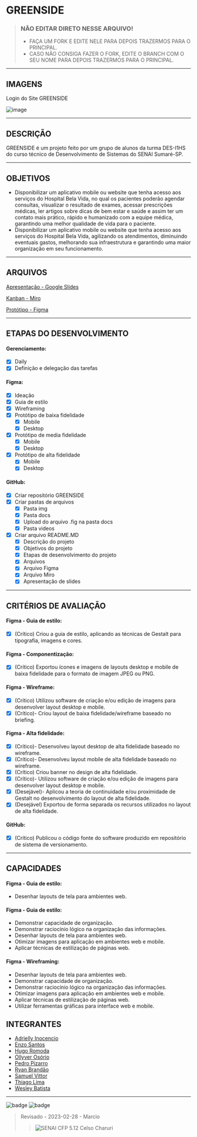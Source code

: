 # GREENSIDE

>### NÃO EDITAR DIRETO NESSE ARQUIVO! 
> - FAÇA UM FORK E EDITE NELE PARA DEPOIS TRAZERMOS PARA O PRINCIPAL.
> - CASO NÃO CONSIGA FAZER O FORK, EDITE O BRANCH COM O SEU NOME PARA DEPOIS TRAZERMOS PARA O PRINCIPAL. 

***

## IMAGENS

Login do Site GREENSIDE 

![image](./IMG/SiteNotLoged.png)

***

## DESCRIÇÃO
GREENSIDE é um projeto feito por um grupo de alunos da turma DES-I1HS do curso técnico de Desenvolvimento de Sistemas do SENAI Sumaré-SP.

***

## OBJETIVOS
* Disponibilizar um aplicativo mobile ou website que tenha acesso aos serviços do Hospital Bela Vida, no qual os pacientes poderão agendar consultas, visualizar o resultado de exames, acessar prescrições médicas, ler artigos sobre dicas de bem estar e saúde e assim ter um contato mais prático, rápido e humanizado com a equipe médica, garantindo uma melhor qualidade de vida para o paciente.
* Disponibilizar um aplicativo mobile ou website que tenha acesso aos serviços do Hospital Bela Vida, agilizando os atendimentos, diminuindo eventuais gastos, melhorando sua infraestrutura e garantindo uma maior organização em seu funcionamento.

***

## ARQUIVOS
[Apresentação - Google Slides](https://docs.google.com/presentation/d/1On91ARoRCd3pZ0m6nLHoElkVSczX0Xj7wBsq8VTOXUk/edit?usp=sharing)

[Kanban - Miro](https://miro.com/app/board/uXjVPrE2ELg=/?share_link_id=723339576449)

[Protótipo - Figma](https://www.figma.com/file/I77eU3LgAvGkEHalgGVT64/GREENSIDE?node-id=0%3A1&t=EFGuGIv9bEzpXmNt-1)

***

## ETAPAS DO DESENVOLVIMENTO

#### Gerenciamento:
- [x] Daily
- [x] Definição e delegação das tarefas

#### Figma:
- [x] Ideação
- [x] Guia de estilo
- [x] Wireframing
- [x] Protótipo de baixa fidelidade
  - [x] Mobile
  - [x] Desktop
- [x] Protótipo de media fidelidade
  - [x] Mobile
  - [x] Desktop
- [x] Protótipo de alta fidelidade
  - [x] Mobile
  - [x] Desktop
  
#### GitHub:
- [x] Criar repositório GREENSIDE
- [x] Criar pastas de arquivos
  - [x] Pasta img
  - [x] Pasta docs
   - [x] Upload do arquivo .fig na pasta docs 
  - [x] Pasta videos
- [x] Criar arquivo README.MD
  - [x] Descrição do projeto
  - [x] Objetivos do projeto
  - [x] Etapas de desenvolvimento do projeto
  - [x] Arquivos
   - [x] Arquivo Figma
   - [x] Arquivo Miro
   - [x] Apresentação de slides

***

## CRITÉRIOS DE AVALIAÇÃO

#### Figma - Guia de estilo:
- [x] (Crítico) Criou a guia de estilo, aplicando as técnicas de Gestalt para tipografia, imagens e cores.

#### Figma - Componentização:
- [x] (Crítico) Exportou ícones e imagens de layouts desktop e mobile de baixa fidelidade para o formato de imagem JPEG ou PNG.

#### Figma - Wireframe:
- [x] (Crítico) Utilizou software de criação e/ou edição de imagens para desenvolver layout desktop e mobile.
- [x] (Crítico)- Criou layout de baixa fidelidade/wireframe baseado no briefing.

#### Figma - Alta fidelidade:
- [x] (Crítico)- Desenvolveu layout desktop de alta fidelidade baseado no wireframe.
- [x] (Crítico)- Desenvolveu layout mobile de alta fidelidade baseado no wireframe.
- [x] (Crítico) Criou banner no design de alta fidelidade.
- [x] (Crítico)- Utilizou software de criação e/ou edição de imagens para desenvolver layout desktop e mobile.
- [x] (Desejável)- Aplicou a teoria de continuidade e/ou proximidade de Gestalt no desenvolvimento do layout de alta fidelidade.
- [x] (Desejável) Exportou de forma separada os recursos utilizados no layout de alta fidelidade.

#### GitHub:
- [x] (Crítico) Publicou o código fonte do software produzido em repositório de sistema de versionamento.

***

## CAPACIDADES

#### Figma - Guia de estilo:
* Desenhar layouts de tela para ambientes web.

#### Figma - Guia de estilo:
* Demonstrar capacidade de organização.
* Demonstrar raciocínio lógico na organização das informações.
* Desenhar layouts de tela para ambientes web.
* Otimizar imagens para aplicação em ambientes web e mobile.
* Aplicar técnicas de estilização de páginas web.

#### Figma - Wireframing:
* Desenhar layouts de tela para ambientes web.
* Demonstrar capacidade de organização.
* Demonstrar raciocínio lógico na organização das informações.
* Otimizar imagens para aplicação em ambientes web e mobile.
* Aplicar técnicas de estilização de páginas web.
* Utilizar ferramentas gráficas para interface web e mobile.

## INTEGRANTES
* [Adrielly Inocencio](https://github.com/AdriInocencio)
* [Enzo Santos](https://github.com/ZoenSantos)
* [Hugo Romoda](https://github.com/HugoRomoda)
* [Ollyver Osório](https://github.com/Ollyveroso)
* [Pedro Pizarro](https://github.com/PedroArthurPizarro)
* [Ryan Brandão](https://github.com/RyanZxmaquina)
* [Samuel Vittor](https://github.com/SamuelVittor)
* [Thiago Lima](https://github.com/Thiagolimasilv)
* [Wesley Batista](https://github.com/Wesley-Battista)

***

![badge](http://ForTheBadge.com/images/badges/built-by-developers.svg)
![badge](http://ForTheBadge.com/images/badges/built-with-love.svg)
 
 
>Revisado - 2023-02-28 - Marcio
>>![SENAI CFP 5.12 Celso Charuri](https://upload.wikimedia.org/wikipedia/commons/8/8c/SENAI_S%C3%A3o_Paulo_logo.png)
